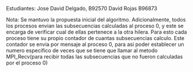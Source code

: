 Estudiantes:
    Jose David Delgado, B92570
    David Rojas B96873

Nota: Se mantuvo la propuesta inicial del algoritmo. Adicionalmente, todos los procesos envian las subsecuencias calculadas al proceso 0, y este se encarga de verificar cual de ellas pertenece a la otra hilera. Para esto cada proceso tiene su propio contador de cuantas subsecuencias calculo. Este contador se envia por mensaje al proceso 0, para asi poder establecer un numero especifico de veces que se tiene que llamar al metodo MPI_Recv(para recibir todas las subsecuencias que no fueron calculadas por el proceso 0)


